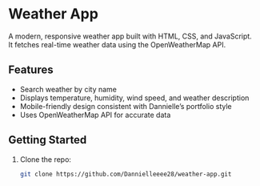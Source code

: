 # Weather App

A modern, responsive weather app built with HTML, CSS, and JavaScript.  
It fetches real-time weather data using the OpenWeatherMap API.

## Features

- Search weather by city name
- Displays temperature, humidity, wind speed, and weather description
- Mobile-friendly design consistent with Dannielle’s portfolio style
- Uses OpenWeatherMap API for accurate data

## Getting Started

1. Clone the repo:
   ```bash
   git clone https://github.com/Dannielleeee28/weather-app.git
